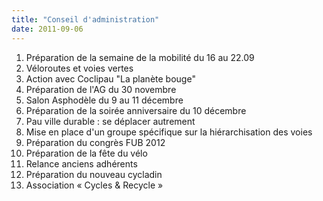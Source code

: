 ```yaml
---
title: "Conseil d'administration"
date: 2011-09-06
---
```


1. Préparation de la semaine de la mobilité du 16 au 22.09
2. Véloroutes et voies vertes
3. Action avec Coclipau "La planète bouge"
4. Préparation de l'AG du 30 novembre
5. Salon Asphodèle du 9 au 11 décembre
6. Préparation de la soirée anniversaire du 10 décembre
7. Pau ville durable : se déplacer autrement
8. Mise en place d'un groupe spécifique sur la hiérarchisation des voies
9. Préparation du congrès FUB 2012
10. Préparation de la fête du vélo
11. Relance anciens adhérents
12. Préparation du nouveau cycladin
13. Association « Cycles & Recycle »

